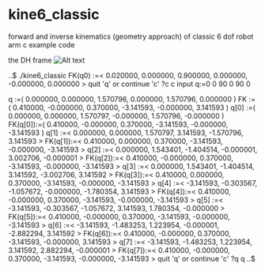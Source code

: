# kine6_classic
forward and inverse kinematics (geometry approach) of classic 6 dof robot arm
c example code

the DH frame
![Alt text](../Classic6dof_DH.PNG?raw=true)

..$ ./kine6_classic
FK(q0)  :=< 0.020000, 0.000000, 0.900000, 0.000000, -0.000000, 0.000000 >
quit 'q' or continue 'c' ?c
c
input q:=0 0 90 0 90 0

q       :=( 0.000000, 0.000000, 1.570796, 0.000000, 1.570796, 0.000000 )
FK      :=( 0.410000, -0.000000, 0.370000, -3.141593, -0.000000, 3.141593 )
q[0]    :=( 0.000000, 0.000000, 1.570797, -0.000000, 1.570796, -0.000000 )
FK(q[0]):=( 0.410000, -0.000000, 0.370000, -3.141593, -0.000000, -3.141593 )
q[1]    :=< 0.000000, 0.000000, 1.570797, 3.141593, -1.570796, 3.141593 >
FK(q[1]):=< 0.410000, 0.000000, 0.370000, -3.141593, -0.000000, -3.141593 >
q[2]    :=< 0.000000, 1.543401, -1.404514, -0.000001, 3.002706, -0.000001 >
FK(q[2]):=< 0.410000, -0.000000, 0.370000, -3.141593, -0.000000, -3.141593 >
q[3]    :=< 0.000000, 1.543401, -1.404514, 3.141592, -3.002706, 3.141592 >
FK(q[3]):=< 0.410000, 0.000000, 0.370000, -3.141593, -0.000000, -3.141593 >
q[4]    :=< -3.141593, -0.303567, -1.057672, -0.000000, -1.780354, 3.141593 >
FK(q[4]):=< 0.410000, -0.000000, 0.370000, -3.141593, -0.000000, -3.141593 >
q[5]    :=< -3.141593, -0.303567, -1.057672, 3.141593, 1.780354, -0.000000 >
FK(q[5]):=< 0.410000, -0.000000, 0.370000, -3.141593, -0.000000, -3.141593 >
q[6]    :=< -3.141593, -1.483253, 1.223954, -0.000001, -2.882294, 3.141592 >
FK(q[6]):=< 0.410000, -0.000000, 0.370000, -3.141593, -0.000000, 3.141593 >
q[7]    :=< -3.141593, -1.483253, 1.223954, 3.141592, 2.882294, -0.000001 >
FK(q[7]):=< 0.410000, -0.000000, 0.370000, -3.141593, -0.000000, -3.141593 >
quit 'q' or continue 'c' ?q
q
..$  
